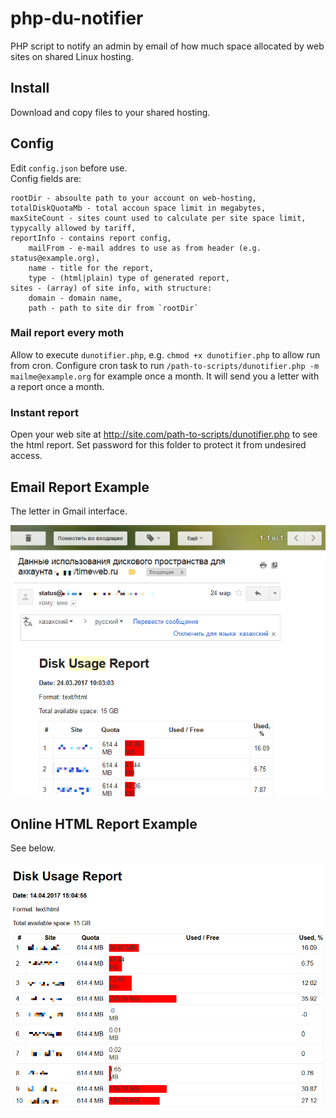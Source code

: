 # php-du-notifier
PHP script to notify an admin by email of how much space allocated by web sites on shared Linux hosting.

## Install

Download and copy files to your shared hosting. 

## Config
Edit `config.json` before use.  
Config fields are:

```
rootDir - absoulte path to your account on web-hosting,  
totalDiskQuotaMb - total accoun space limit in megabytes,  
maxSiteCount - sites count used to calculate per site space limit, typycally allowed by tariff,  
reportInfo - contains report config,  
    mailFrom - e-mail addres to use as from header (e.g. status@example.org),       
    name - title for the report,       
    type - (html|plain) type of generated report,       
sites - (array) of site info, with structure:    
    domain - domain name,       
    path - path to site dir from `rootDir`
```     
    

### Mail report every moth
Allow to execute `dunotifier.php`, e.g. `chmod +x dunotifier.php` to allow run from cron.
Configure cron task to run `/path-to-scripts/dunotifier.php -m mailme@example.org` for example once a month.
It will send you a letter with a report once a month.

### Instant report
Open your web site at http://site.com/path-to-scripts/dunotifier.php to see the html report.
Set password for this folder to protect it from undesired access.

## Email Report Example

The letter in Gmail interface.

![DuNotifier E-mail report](du-notifier-email-report.png)

## Online HTML Report Example

See below.

![DuNotifier HTML report](du-notifier-html-report.png)

